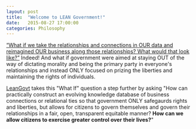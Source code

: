 ```yaml
---
layout: post
title:  "Welcome to LEAN Government!"
date:   2015-08-27 17:00:00
categories: Philosophy
---
```

[“What if we take the relationships and connections in OUR data and reimagined OUR business along those relationships? What would that look like?”](https://www.safaribooksonline.com/a/graph-databases-2nd/337963/)  Indeed!  And what if government were aimed at staying OUT of the way of dictating morality and being the primary party in everyone's relationships and instead ONLY focused on prizing the liberties and maintaining the rights of individuals.

[LeanGovt](http://LeanGovt.ORG) takes this "What If" question a step further by asking "How can practically construct an evolving knowledge database of business connections or relational ties so that government ONLY safegaurds rights and liberties, but allows for citizens to govern themselves and govern their relationships in a fair, open, transparent equitable manner? **How can we allow citizens to exercise greater control over their lives?**"
